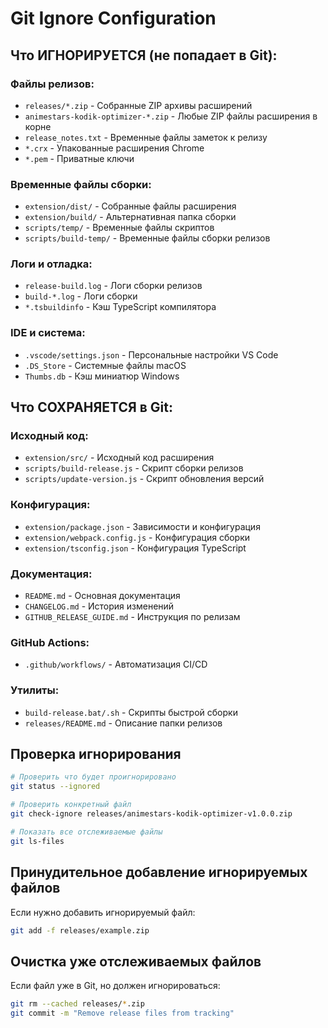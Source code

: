 # Git Ignore Configuration

## Что ИГНОРИРУЕТСЯ (не попадает в Git):

### Файлы релизов:
- `releases/*.zip` - Собранные ZIP архивы расширений
- `animestars-kodik-optimizer-*.zip` - Любые ZIP файлы расширения в корне
- `release_notes.txt` - Временные файлы заметок к релизу
- `*.crx` - Упакованные расширения Chrome
- `*.pem` - Приватные ключи

### Временные файлы сборки:
- `extension/dist/` - Собранные файлы расширения
- `extension/build/` - Альтернативная папка сборки
- `scripts/temp/` - Временные файлы скриптов
- `scripts/build-temp/` - Временные файлы сборки релизов

### Логи и отладка:
- `release-build.log` - Логи сборки релизов
- `build-*.log` - Логи сборки
- `*.tsbuildinfo` - Кэш TypeScript компилятора

### IDE и система:
- `.vscode/settings.json` - Персональные настройки VS Code
- `.DS_Store` - Системные файлы macOS
- `Thumbs.db` - Кэш миниатюр Windows

## Что СОХРАНЯЕТСЯ в Git:

### Исходный код:
- `extension/src/` - Исходный код расширения
- `scripts/build-release.js` - Скрипт сборки релизов
- `scripts/update-version.js` - Скрипт обновления версий

### Конфигурация:
- `extension/package.json` - Зависимости и конфигурация
- `extension/webpack.config.js` - Конфигурация сборки
- `extension/tsconfig.json` - Конфигурация TypeScript

### Документация:
- `README.md` - Основная документация
- `CHANGELOG.md` - История изменений
- `GITHUB_RELEASE_GUIDE.md` - Инструкция по релизам

### GitHub Actions:
- `.github/workflows/` - Автоматизация CI/CD

### Утилиты:
- `build-release.bat/.sh` - Скрипты быстрой сборки
- `releases/README.md` - Описание папки релизов

## Проверка игнорирования

```bash
# Проверить что будет проигнорировано
git status --ignored

# Проверить конкретный файл
git check-ignore releases/animestars-kodik-optimizer-v1.0.0.zip

# Показать все отслеживаемые файлы
git ls-files
```

## Принудительное добавление игнорируемых файлов

Если нужно добавить игнорируемый файл:
```bash
git add -f releases/example.zip
```

## Очистка уже отслеживаемых файлов

Если файл уже в Git, но должен игнорироваться:
```bash
git rm --cached releases/*.zip
git commit -m "Remove release files from tracking"
```
